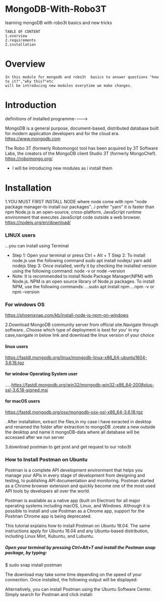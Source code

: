 # MongoDB-With-Robo3T
learning mongoDB with robo3t basics and new tricks

    TABLE OF CONTENT 
    1.overview
    2.requirements
    2.installation
    
  # Overview
    In this module for mongodb and robo3t  basics to answer questions "how to it?","why this?"etc
    will be introducing new modules everytime we make changes.
# Introduction
definitions of installed programme---->

MongoDB is a general purpose, document-based, distributed database built for modern application developers and for the cloud era.
https://www.mongodb.com

The Robo 3T (formerly Robomongo) tool has been acquired by 3T Software Labs, the creators of the MongoDB client Studio 3T (formerly MongoChef).
https://robomongo.org/

* I will be introducing new modules as i install them


# Installation
1.YOU MUST FIRST INSTALL NODE where node come with npm "node package manager-to install our packages"...i prefer "yarn" it is faster than npm
Node.js is an open-source, cross-platform, JavaScript runtime environment that executes JavaScript code outside a web browser.
https://nodejs.org/en/download/
### LINUX users
...you can install using Terminal
* Step 1: Open your terminal or press Ctrl + Alt + T
Step 2: To install node.js use the following command
sudo apt install nodejs/ yarn add nodejs
Step 3: Once installed, verify it by checking the installed version using the following command:
node -v or node –version
* Note: It is recommended to install Node Package Manager(NPM) with Node.js. NPM is an open source library of Node.js packages.
To install NPM, use the following commands:
...sudo apt install npm
...npm -v or npm –version


### For windows OS
https://phoenixnap.com/kb/install-node-js-npm-on-windows

2.Download MongoDB community server from official site.Navigate through software...Choose which type of deployment is best for you'
in my case,navigate in below link and download the linux version of your choice
#### linux users
https://fastdl.mongodb.org/linux/mongodb-linux-x86_64-ubuntu1604-3.6.18.tgz
#### for window Operating System user
.....https://fastdl.mongodb.org/win32/mongodb-win32-x86_64-2008plus-ssl-3.6.18-signed.msi
#### for macOS users
https://fastdl.mongodb.org/osx/mongodb-osx-ssl-x86_64-3.6.18.tgz

. After installation, extract the files,in my case i have exracted in desktop
and renamed the folder after extraction to mongoDB
.create a new outside the desktop and name it mongoDB-data where all database will be accessed after we run server

3.download postman to get post and get request to our robo3t
### How to Install Postman on Ubuntu
Postman is a complete API development environment that helps you manage your APIs in every stage of development from designing and testing, to publishing API documentation and monitoring. Postman started as a Chrome browser extension and quickly become one of the most used API tools by developers all over the world.

Postman is available as a native app (built on Electron) for all major operating systems including macOS, Linux, and Windows. Although it is possible to install and use Postman as a Chrome app, support for the Postman Chrome app is being deprecated.

This tutorial explains how to install Postman on Ubuntu 18.04. The same instructions apply for Ubuntu 16.04 and any Ubuntu-based distribution, including Linux Mint, Kubuntu, and Lubuntu.

##### Open your terminal by pressing Ctrl+Alt+T and install the Postman snap package, by typing:
$ sudo snap install postman

The download may take some time depending on the speed of your connection. Once installed, the following output will be displayed:


Alternatively, you can install Postman using the Ubuntu Software Center. Simply search for Postman and click install:

